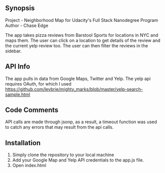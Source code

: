 ## Synopsis
Project - Neighborhood Map for Udacity's Full Stack Nanodegree Program
Author - Chase Edge

The app takes pizza reviews from Barstool Sports for locations in NYC and maps them. The user can click on a location to get details of the review and the current yelp review too. The user can then filter the reviews in the sidebar.


## API Info

The app pulls in data from Google Maps, Twitter and Yelp. The yelp api requires OAuth, for which I used https://github.com/levbrie/mighty_marks/blob/master/yelp-search-sample.html


## Code Comments

API calls are made through jsonp, as a result, a timeout function was used to catch any errors that may result from the api calls.


## Installation

1. Simply clone the repository to your local machine 
2. Add your Google Map and Yelp API credentials to the app.js file.
3. Open index.html
